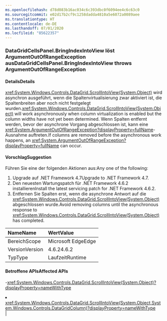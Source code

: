 ```yaml
---
ms.openlocfilehash: d78d083b16ac034c6c393dbc0f6094ee4c6c63c0
ms.sourcegitcommit: e02d17b2cf9c1258dadda4810a5e6072a0089aee
ms.translationtype: HT
ms.contentlocale: de-DE
ms.lasthandoff: 07/01/2020
ms.locfileid: "85622357"
---
```

### <a name="datagridcellspanelbringindexintoview-throws-argumentoutofrangeexception"></a><span data-ttu-id="20fa4-101">DataGridCellsPanel.BringIndexIntoView löst ArgumentOutOfRangeException aus</span><span class="sxs-lookup"><span data-stu-id="20fa4-101">DataGridCellsPanel.BringIndexIntoView throws ArgumentOutOfRangeException</span></span>

#### <a name="details"></a><span data-ttu-id="20fa4-102">Details</span><span class="sxs-lookup"><span data-stu-id="20fa4-102">Details</span></span>

<span data-ttu-id="20fa4-103"><xref:System.Windows.Controls.DataGrid.ScrollIntoView(System.Object)> wird asynchron ausgeführt, wenn die Spaltenvirtualisierung zwar aktiviert ist, die Spaltenbreiten aber noch nicht festgelegt wurden.</span><span class="sxs-lookup"><span data-stu-id="20fa4-103"><xref:System.Windows.Controls.DataGrid.ScrollIntoView(System.Object)> will work asynchronously when column virtualization is enabled but the column widths have not yet been determined.</span></span>  <span data-ttu-id="20fa4-104">Wenn Spalten entfernt werden, bevor der asynchrone Vorgang abgeschlossen ist, kann eine <xref:System.ArgumentOutOfRangeException?displayProperty=fullName>-Ausnahme auftreten.</span><span class="sxs-lookup"><span data-stu-id="20fa4-104">If columns are removed before the asynchronous work happens, an <xref:System.ArgumentOutOfRangeException?displayProperty=fullName> can occur.</span></span>

#### <a name="suggestion"></a><span data-ttu-id="20fa4-105">Vorschlag</span><span class="sxs-lookup"><span data-stu-id="20fa4-105">Suggestion</span></span>

<span data-ttu-id="20fa4-106">Führen Sie eine der folgenden Aktionen aus:</span><span class="sxs-lookup"><span data-stu-id="20fa4-106">Any one of the following:</span></span><ol><li><span data-ttu-id="20fa4-107">Upgrade auf .NET Framework 4.7</span><span class="sxs-lookup"><span data-stu-id="20fa4-107">Upgrade to .NET Framework 4.7.</span></span></li><li><span data-ttu-id="20fa4-108">Den neuesten Wartungspatch für .NET Framework 4.6.2 installieren</span><span class="sxs-lookup"><span data-stu-id="20fa4-108">Install the latest servicing patch for .NET Framework 4.6.2.</span></span></li><li><span data-ttu-id="20fa4-109">Entfernen Sie Spalten erst, wenn die asynchrone Antwort auf die <xref:System.Windows.Controls.DataGrid.ScrollIntoView(System.Object)> abgeschlossen wurde.</span><span class="sxs-lookup"><span data-stu-id="20fa4-109">Avoid removing columns until the asynchronous response to <xref:System.Windows.Controls.DataGrid.ScrollIntoView(System.Object)> has completed.</span></span></li></ol>

| <span data-ttu-id="20fa4-110">Name</span><span class="sxs-lookup"><span data-stu-id="20fa4-110">Name</span></span>    | <span data-ttu-id="20fa4-111">Wert</span><span class="sxs-lookup"><span data-stu-id="20fa4-111">Value</span></span>       |
|:--------|:------------|
| <span data-ttu-id="20fa4-112">Bereich</span><span class="sxs-lookup"><span data-stu-id="20fa4-112">Scope</span></span>   |<span data-ttu-id="20fa4-113">Microsoft Edge</span><span class="sxs-lookup"><span data-stu-id="20fa4-113">Edge</span></span>|
|<span data-ttu-id="20fa4-114">Version</span><span class="sxs-lookup"><span data-stu-id="20fa4-114">Version</span></span>|<span data-ttu-id="20fa4-115">4.6.2</span><span class="sxs-lookup"><span data-stu-id="20fa4-115">4.6.2</span></span>|
|<span data-ttu-id="20fa4-116">Typ</span><span class="sxs-lookup"><span data-stu-id="20fa4-116">Type</span></span>|<span data-ttu-id="20fa4-117">Laufzeit</span><span class="sxs-lookup"><span data-stu-id="20fa4-117">Runtime</span></span>

#### <a name="affected-apis"></a><span data-ttu-id="20fa4-118">Betroffene APIs</span><span class="sxs-lookup"><span data-stu-id="20fa4-118">Affected APIs</span></span>

-<xref:System.Windows.Controls.DataGrid.ScrollIntoView(System.Object)?displayProperty=nameWithType></li><li><xref:System.Windows.Controls.DataGrid.ScrollIntoView(System.Object,System.Windows.Controls.DataGridColumn)?displayProperty=nameWithType></li></ul>|
